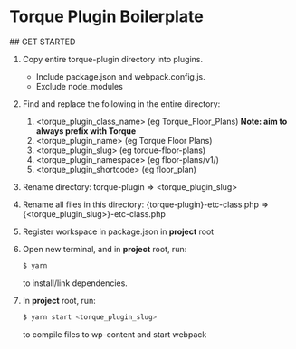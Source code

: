 # Torque Plugin Boilerplate

## GET STARTED

1.  Copy entire torque-plugin directory into plugins.

    - Include package.json and webpack.config.js.
    - Exclude node_modules

2.  Find and replace the following in the entire directory:

    1.  <torque_plugin_class_name> (eg Torque_Floor_Plans) **Note: aim to always prefix with Torque**
    2.  <torque_plugin_name> (eg Torque Floor Plans)
    3.  <torque_plugin_slug> (eg torque-floor-plans)
    4.  <torque_plugin_namespace> (eg floor-plans/v1/)
    5.  <torque_plugin_shortcode> (eg floor_plan)

3.  Rename directory: torque-plugin => <torque_plugin_slug>

4.  Rename all files in this directory: {torque-plugin}-etc-class.php => {<torque_plugin_slug>}-etc-class.php

5.  Register workspace in package.json in **project** root

6.  Open new terminal, and in **project** root, run:

    ```sh
    $ yarn
    ```

    to install/link dependencies.

7.  In **project** root, run:

    ```sh
    $ yarn start <torque_plugin_slug>
    ```

    to compile files to wp-content and start webpack
